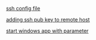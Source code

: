 [ssh config file](https://linuxize.com/post/using-the-ssh-config-file/)

[adding ssh pub key to remote host](https://linuxhandbook.com/add-ssh-public-key-to-server/)

[start windows app with parameter](https://www.digitalcitizen.life/shortcut-arguments-parameters-windows/)
